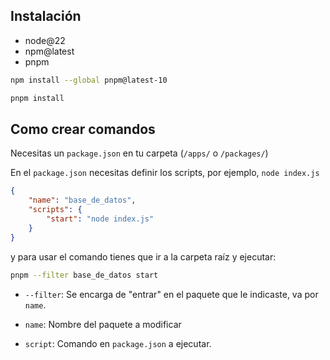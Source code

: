 ## Instalación

- node@22
- npm@latest
- pnpm

```bash
npm install --global pnpm@latest-10
```

```bash
pnpm install
```

## Como crear comandos

Necesitas un `package.json` en tu carpeta (`/apps/` o `/packages/`)

En el `package.json` necesitas definir los scripts, por ejemplo, `node index.js`

```json
{
    "name": "base_de_datos",
    "scripts": {
        "start": "node index.js"
    }
}
```

y para usar el comando tienes que ir a la carpeta raíz y ejecutar:

```bash
pnpm --filter base_de_datos start
```

- `--filter`: Se encarga de "entrar" en el paquete que le indicaste, va por `name`.

- `name`: Nombre del paquete a modificar

- `script`: Comando en `package.json` a ejecutar.